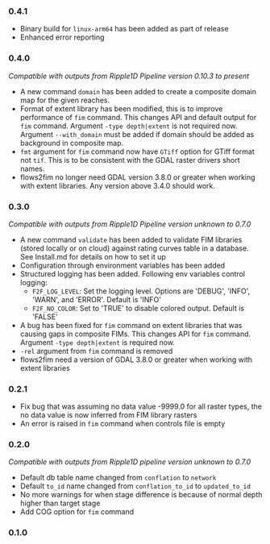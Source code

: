 ### 0.4.1
- Binary build for `linux-arm64` has been added as part of release
- Enhanced error reporting

### 0.4.0
*Compatible with outputs from Ripple1D Pipeline version 0.10.3 to present*

- A new command `domain` has been added to create a composite domain map for the given reaches.
- Format of extent library has been modified, this is to improve performance of `fim` command. This changes API and default output for `fim` command. Argument `-type depth|extent` is not required now. Argument `--with_domain` must be added if domain should be added as background in composite map.
- `fmt` argument for `fim` command now have `GTiff` option for GTiff format not `tif`. This is to be consistent with the GDAL raster drivers short names.
- flows2fim no longer need GDAL version 3.8.0 or greater when working with extent libraries. Any version above 3.4.0 should work.

### 0.3.0
*Compatible with outputs from Ripple1D Pipeline version unknown to 0.7.0*

- A new command `validate` has been added to validate FIM libraries (stored locally or on cloud) against rating curves table in a database. See Install.md for details on how to set it up
- Configuration through environment variables has been added
- Structured logging has been added. Following env variables control logging:
  - `F2F_LOG_LEVEL`: Set the logging level. Options are 'DEBUG', 'INFO', 'WARN', and 'ERROR'. Default is 'INFO'
  - `F2F_NO_COLOR`: Set to 'TRUE' to disable colored output. Default is 'FALSE'
- A bug has been fixed for `fim` command on extent libraries that was causing gaps in composite FIMs. This changes API for `fim` command. Argument `-type depth|extent` is required now.
- `-rel` argument from `fim` command is removed
- flows2fim need a version of GDAL 3.8.0 or greater when working with extent libraries


### 0.2.1
- Fix bug that was assuming no data value -9999.0 for all raster types, the no data value is now inferred from FIM library rasters
- An error is raised in `fim` command when controls file is empty

### 0.2.0
*Compatible with outputs from Ripple1D pipeline version unknown to 0.7.0*

- Default db table name changed from `conflation` to `network`
- Default `to_id` name changed from `conflation_to_id` to `updated_to_id`
- No more warnings for when stage difference is because of normal depth higher than target stage
- Add COG option for `fim` command

### 0.1.0
